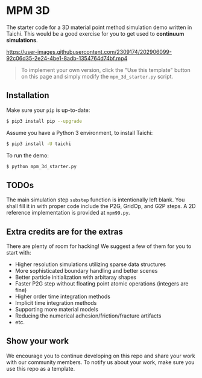 # MPM 3D
The starter code for a 3D material point method simulation demo written in Taichi. This would be a good exercise for you to get used to **continuum simulations**.



https://user-images.githubusercontent.com/2309174/202906099-92c06d35-2e24-4be1-8adb-1354764d74bf.mp4



> To implement your own version, click the "Use this template" button on this page and simply modify the `mpm_3d_starter.py` script.

## Installation
Make sure your `pip` is up-to-date:

```bash
$ pip3 install pip --upgrade
```

Assume you have a Python 3 environment, to install Taichi:

```bash
$ pip3 install -U taichi
```

To run the demo:

```bash
$ python mpm_3d_starter.py
```

## TODOs
The main simulation step `substep` function is intentionally left blank. You shall fill it in with proper code include the P2G, GridOp, and G2P steps. A 2D reference implementation is provided at `mpm99.py`.


## Extra credits are for the extras
There are plenty of room for hacking! We suggest a few of them for you to start with:
- Higher resolution simulations utilizing sparse data structures
- More sophisticated boundary handling and better scenes
- Better particle initialization with arbitaray shapes
- Faster P2G step without floating point atomic operations (integers are fine)
- Higher order time integration methods
- Implicit time integration methods
- Supporting more material models
- Reducing the numerical adhesion/friction/fracture artifacts
- etc.

## Show your work
We encourage you to continue developing on this repo and share your work with our community members. To notify us about your work, make sure you use this repo as a template.
